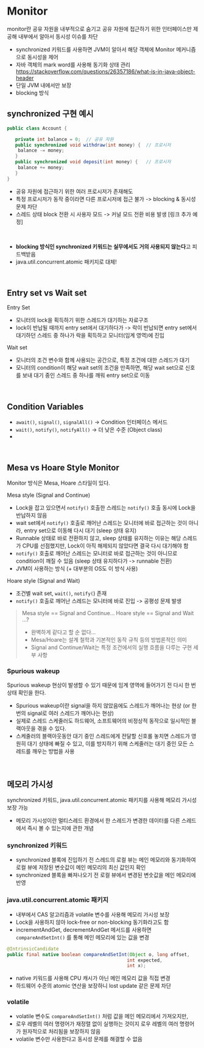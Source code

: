 # Monitor

monitor란 공유 자원을 내부적으로 숨기고 공유 자원에 접근하기 위한 인터페이스만 제공해 내부에서 알아서 동시성 이슈를 차단
- synchronized 키워드를 사용하면 JVM이 알아서 해당 객체에 Monitor 메커니즘으로 동시성을 제어
- 자바 객체의 mark word를 사용해 동기화 상태 관리 https://stackoverflow.com/questions/26357186/what-is-in-java-object-header
- 단일 JVM 내에서만 보장
- blocking 방식

## synchronized 구현 예시

```java
public class Account {

   private int balance = 0;  // 공유 자원
   public synchronized void withdraw(int money) {  // 프로시저
	balance -= money;
   }
   public synchronized void deposit(int money) {   // 프로시저
	balance += money;
   }
}
```
- 공유 자원에 접근하기 위한 여러 프로시저가 존재해도
- 특정 프로시저가 동작 중이라면 다른 프로시저에 접근 불가 -> blocking & 동시성 문제 차단 
- 스레드 상태 block 전환 시 사용자 모드 -> 커널 모드 전환 비용 발생 [링크 추가 예정]
<br>

- **blocking 방식인 synchronized 키워드는 실무에서도 거의 사용되지 않는다**고 피드백받음
- java.util.concurrent.atomic 패키지로 대체!

<br>

## Entry set vs Wait set

Entry Set
 - 모니터의 lock을 획득하기 위한 스레드가 대기하는 자료구조
 - lock이 반납될 때까지 entry set에서 대기하다가 -> 락이 반납되면 entry set에서 대기하던 스레드 중 하나가 락을 획득하고 모니터(임계 영역)에 진입

Wait set
- 모니터의 조건 변수와 함께 사용되는 공간으로, 특정 조건에 대한 스레드가 대기
- 모니터의 condition이 해당 wait set의 조건을 만족하면, 해당 wait set으로 신호를 보내 대기 중인 스레드 중 하나를 깨워 entry set으로 이동

<br>

## Condition Variables

- ```await()```, ```signal()```, ```signalAll()``` -> Condition 인터페이스 메서드
- ```wait()```, ```notify()```, ```notifyAll()``` -> 더 낮은 수준 (Object class)
- 

<br>

## Mesa vs Hoare Style Monitor

Monitor 방식은 Mesa, Hoare 스타일이 있다.

Mesa style (Signal and Continue)
- Lock을 잡고 있으면서 ```notify()``` 호출한 스레드는 ```notify()``` 호출 동시에 Lock을 반납하지 않음
- wait set에서 ```notify()``` 호출로 깨어난 스레드는 모니터에 바로 접근하는 것이 아니라, entry set으로 이동해 다시 대기 (sleep 상태 유지)
- Runnable 상태로 바로 전환하지 않고, sleep 상태를 유지하는 이유는 해당 스레드가 CPU를 선점했지만, Lock이 아직 해제되지 않았다면 결국 다시 대기해야 함
- ```notify()``` 호출로 깨어난 스레드는 모니터로 바로 접근하는 것이 아니므로 condition이 깨질 수 있음 (sleep 상태 유지하다가 -> runnable 전환)
- JVM이 사용하는 방식 (+ 대부분의 OS도 이 방식 사용)

Hoare style (Signal and Wait)
- 조건별 wait set, ```wait()```, ```notify(```) 존재
- ```notify()``` 호출로 깨어난 스레드는 모니터에 바로 진입 -> 공평성 문제 발생

> Mesa style == Signal and Continue... Hoare style == Signal and Wait ...?
> - 완벽하게 같다고 할 순 없다...
> - Mesa/Hoare는 설계 철학과 기본적인 동작 규칙 등의 방법론적인 의미
> - Signal and Continue/Wait는 특정 조건에서의 실행 흐름을 다루는 구현 세부 사항

### Spurious wakeup

Spurious wakeup 현상이 발생할 수 있기 때문에 임계 영역에 들어가기 전 다시 한 번 상태 확인을 한다.
- Spurious wakeup이란 signal을 하지 않았음에도 스레드가 깨어나는 현상 (or 한 번의 signal로 여러 스레드가 깨어나는 현상)
- 실제로 스레드 스케줄러도 하드웨어, 소프트웨어의 비정상적 동작으로 일시적인 블랙아웃을 겪을 수 있다.
- 스케줄러의 블랙아웃동안 대기 중인 스레드에게 전달할 신호롤 놓치면 스레드가 영원히 대기 상태에 빠질 수 있고, 이를 방지하기 위해 스케줄러는 대기 중인 모든 스레드를 깨우는 방법을 사용

<br>

## 메모리 가시성

synchronized 키워드, java.util.concurrent.atomic 패키지를 사용해 메모리 가시성 보장 가능
- 메모리 가시성이란 멀티스레드 환경에서 한 스레드가 변경한 데이터를 다른 스레드에서 즉시 볼 수 있는지에 관한 개념

### synchronized 키워드 
- synchronized 블록에 진입하기 전 스레드의 로컬 뷰는 메인 메모리와 동기화하여 로컬 뷰에 저장된 변숫값이 메인 메모리의 최신 값인지 확인
- synchronized 블록을 빠져나오기 전 로컬 뷰에서 변경된 변숫값을 메인 메모리에 반영

### java.util.concurrent.atomic 패키지
- 내부에서 CAS 알고리즘과 volatile 변수를 사용해 메모리 가시성 보장
- Lock을 사용하지 않아 lock-free or non-blocking 동기화라고도 함
- incrementAndGet, decrementAndGet 메서드를 사용하면 ```compareAndSetInt()``` 를 통해 메인 메모리에 있는 값을 변경

```java
@IntrinsicCandidate
public final native boolean compareAndSetInt(Object o, long offset,
                                            int expected,
                                            int x);
```
- native 키워드를 사용해 CPU 캐시가 아닌 메인 메모리 값을 직접 변경
- 하드웨어 수준의 atomic 연산을 보장하니 lost update 같은 문제 차단

### volatile
- volatile 변수도 ```compareAndSetInt()``` 처럼 값을 메인 메모리에서 가져오지만, 
- 로우 레벨의 여러 명령어가 재정렬 없이 실행하는 것이지 로우 레벨의 여러 명령어가 원자적으로 처리됨을 보장하지 않음
- volatile 변수만 사용한다고 동시성 문제를 해결할 수 없음
